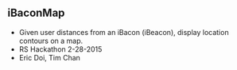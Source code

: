 ## iBaconMap

* Given user distances from an iBacon (iBeacon), display location contours on a map.
* RS Hackathon 2-28-2015
* Eric Doi, Tim Chan
